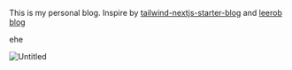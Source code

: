 This is my personal blog. Inspire by [tailwind-nextjs-starter-blog](https://github.com/timlrx/tailwind-nextjs-starter-blog) and [leerob blog](https://leerob.io/)

ehe

![Untitled](https://user-images.githubusercontent.com/26407823/200121932-b9502dba-c18a-4008-b35a-2ce99f2509b5.png)
